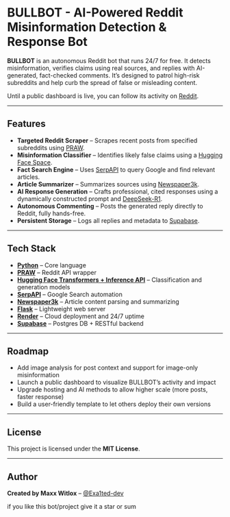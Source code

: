 # BULLBOT - AI-Powered Reddit Misinformation Detection & Response Bot

**BULLBOT** is an autonomous Reddit bot that runs 24/7 for free. It detects misinformation, verifies claims using real sources, and replies with AI-generated, fact-checked comments. It’s designed to patrol high-risk subreddits and help curb the spread of false or misleading content.

Until a public dashboard is live, you can follow its activity on [Reddit](https://www.reddit.com/user/BULLBOT_AI/).

---

## Features

- **Targeted Reddit Scraper** – Scrapes recent posts from specified subreddits using [PRAW](https://praw.readthedocs.io/).
- **Misinformation Classifier** – Identifies likely false claims using a [Hugging Face Space](https://huggingface.co/spaces/Exa1ted-dev/BULLBOT-post-classification).
- **Fact Search Engine** – Uses [SerpAPI](https://serpapi.com/) to query Google and find relevant articles.
- **Article Summarizer** – Summarizes sources using [Newspaper3k](https://newspaper.readthedocs.io/en/latest/).
- **AI Response Generation** – Crafts professional, cited responses using a dynamically constructed prompt and [DeepSeek-R1](https://huggingface.co/deepseek-ai/DeepSeek-R1).
- **Autonomous Commenting** – Posts the generated reply directly to Reddit, fully hands-free.
- **Persistent Storage** – Logs all replies and metadata to [Supabase](https://supabase.com/).

---

## Tech Stack

- **[Python](https://www.python.org/)** – Core language
- **[PRAW](https://praw.readthedocs.io/)** – Reddit API wrapper
- **[Hugging Face Transformers + Inference API](https://huggingface.co/)** – Classification and generation models
- **[SerpAPI](https://serpapi.com/)** – Google Search automation
- **[Newspaper3k](https://newspaper.readthedocs.io/)** – Article content parsing and summarizing
- **[Flask](https://flask.palletsprojects.com/)** – Lightweight web server
- **[Render](https://render.com/)** – Cloud deployment and 24/7 uptime
- **[Supabase](https://supabase.com/)** – Postgres DB + RESTful backend

---

## Roadmap

- Add image analysis for post context and support for image-only misinformation
- Launch a public dashboard to visualize BULLBOT’s activity and impact
- Upgrade hosting and AI methods to allow higher scale (more posts, faster response)
- Build a user-friendly template to let others deploy their own versions

---

## License

This project is licensed under the **MIT License**.

---

## Author

**Created by Maxx Witlox** – [@Exa1ted-dev](https://github.com/Exa1ted-dev)

if you like this bot/project give it a star or sum
